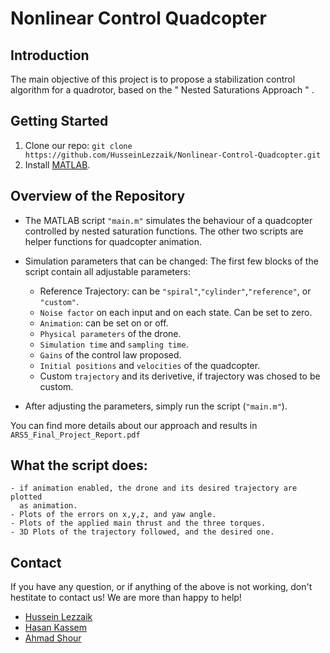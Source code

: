 # Nonlinear Control Quadcopter

## Introduction
The main objective of this project is to propose a stabilization control algorithm for a quadrotor, based on the " Nested Saturations Approach " .

## Getting Started
1.  Clone our repo: `git clone https://github.com/HusseinLezzaik/Nonlinear-Control-Quadcopter.git`
2.  Install [MATLAB](https://fr.mathworks.com/products/matlab-online.html).

## Overview of the Repository
* The MATLAB script `"main.m"` simulates the behaviour of a quadcopter 
controlled by nested saturation functions. The other two scripts are 
helper functions for quadcopter animation.

* Simulation parameters that can be changed: The first few blocks of 
   the script contain all adjustable parameters:
	- Reference Trajectory: can be `"spiral"`,`"cylinder"`,`"reference"`, or
							`"custom"`.
	- `Noise factor` on each input and on each state. Can be set to zero.
	- `Animation`: can be set on or off.
	- `Physical parameters` of the drone.
	- `Simulation time` and `sampling time`.
	- `Gains` of the control law proposed.
	- `Initial positions` and `velocities` of the quadcopter.
	- Custom `trajectory` and its derivetive, if trajectory was chosed to
	  be custom.

* After adjusting the parameters, simply run the script (`"main.m"`).

You can find more details about our approach and results in `ARS5_Final_Project_Report.pdf`
 
## What the script does:
	- if animation enabled, the drone and its desired trajectory are plotted
	  as animation.
	- Plots of the errors on x,y,z, and yaw angle.
	- Plots of the applied main thrust and the three torques.
	- 3D Plots of the trajectory followed, and the desired one.

## Contact
If you have any question, or if anything of the above is not working, don't hestitate to contact us! We are more than happy to help!
* [Hussein Lezzaik](www.husseinlezzaik.com)
* [Hasan Kassem](https://www.linkedin.com/in/hasan-kassem-02625119b/)
* [Ahmad Shour](https://www.linkedin.com/in/ahmad-shour-1531371a8/)
